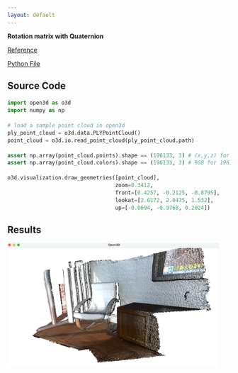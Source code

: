 ```yaml
---
layout: default
---
```


**Rotation matrix with Quaternion**

[Reference](http://www.open3d.org/docs/release/tutorial/geometry/pointcloud.html)

[Python File](.data/pointcloud/pointcloud_open3d.py)

## Source Code

```python
import open3d as o3d
import numpy as np

# load a sample point cloud in open3d
ply_point_cloud = o3d.data.PLYPointCloud() 
point_cloud = o3d.io.read_point_cloud(ply_point_cloud.path)

assert np.array(point_cloud.points).shape == (196133, 3) # (x,y,z) for 196133 points 
assert np.array(point_cloud.colors).shape == (196133, 3) # RGB for 196133 points 

o3d.visualization.draw_geometries([point_cloud],
                                  zoom=0.3412,
                                  front=[0.4257, -0.2125, -0.8795],
                                  lookat=[2.6172, 2.0475, 1.532],
                                  up=[-0.0694, -0.9768, 0.2024])
```

## Results
<img src="./data/pointcloud/visualize.png" width="478" height="280" />

